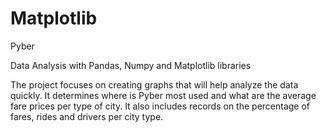 # Matplotlib

Pyber

Data Analysis with Pandas, Numpy and Matplotlib libraries

The project focuses on creating graphs that will help analyze the data quickly.
It determines where is Pyber most used and what are the average fare prices per type of city.
It also includes records on the percentage of fares, rides and drivers per city type.
